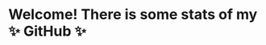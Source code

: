 # Welcome! There is some stats of my ✨ GitHub ✨

<!--
**bubinbei/bubinbei** is a ✨ _special_ ✨ repository because its `README.md` (this file) appears on your GitHub profile.

Here are some ideas to get you started:

- 🔭 I’m currently working on ...
- 🌱 I’m currently learning ...
- 👯 I’m looking to collaborate on ...
- 🤔 I’m looking for help with ...
- 💬 Ask me about ...
- 📫 How to reach me: ...
- 😄 Pronouns: ...
- ⚡ Fun fact: ...

[![Anurag's GitHub stats](https://github-readme-stats.vercel.app/api?username=bubinbei&show_icons=true&theme=radical)](https://github.com/bubinbei)
[![Top Langs](https://github-readme-stats.vercel.app/api/top-langs/?username=bubinbei&show_icons=true&theme=radical&langs_count=8&layout=compact)](https://github.com/bubinbei)
-->
